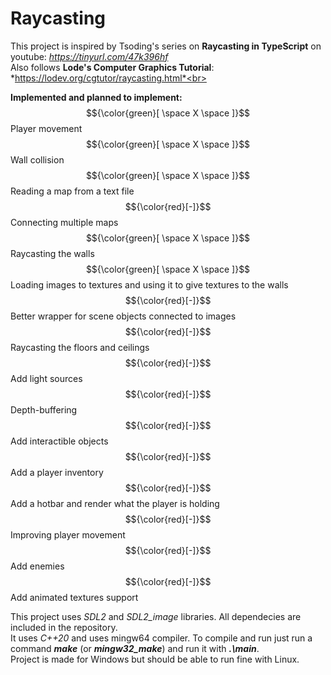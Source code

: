 # Raycasting

This project is inspired by Tsoding's series on **Raycasting in TypeScript** on youtube: *https://tinyurl.com/47k396hf* <br>
Also follows **Lode's Computer Graphics Tutorial**: *https://lodev.org/cgtutor/raycasting.html*<br>

**Implemented and planned to implement:** <br>
$${\color{green}[ \space X \space ]}$$ Player movement<br>
$${\color{green}[ \space X \space ]}$$ Wall collision<br>
$${\color{green}[ \space X \space ]}$$ Reading a map from a text file<br>
$${\color{red}[-]}$$ Connecting multiple maps<br>
$${\color{green}[ \space X \space ]}$$ Raycasting the walls<br>
$${\color{green}[ \space X \space ]}$$ Loading images to textures and using it to give textures to the walls<br>
$${\color{red}[-]}$$ Better wrapper for scene objects connected to images<br>
$${\color{red}[-]}$$ Raycasting the floors and ceilings<br>
$${\color{red}[-]}$$ Add light sources<br>
$${\color{red}[-]}$$ Depth-buffering<br>
$${\color{red}[-]}$$ Add interactible objects<br>
$${\color{red}[-]}$$ Add a player inventory<br>
$${\color{red}[-]}$$ Add a hotbar and render what the player is holding<br>
$${\color{red}[-]}$$ Improving player movement<br>
$${\color{red}[-]}$$ Add enemies<br>
$${\color{red}[-]}$$ Add animated textures support<br>

This project uses *SDL2* and *SDL2_image* libraries. All dependecies are included in the repository.<br>
It uses *C++20* and uses mingw64 compiler. To compile and run just run a command ***make*** (or ***mingw32_make***) and run it with ***.\main***. <br>
Project is made for Windows but should be able to run fine with Linux.<br>